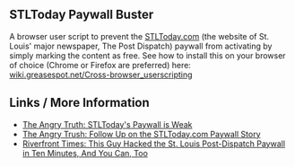 ## STLToday Paywall Buster

A browser user script to prevent the [STLToday.com](http://stltoday.com) (the website of St. Louis' major newspaper, The Post Dispatch) paywall from activating by simply marking the content as free. See how to install this on your browser of choice (Chrome or Firefox are preferred) here: [wiki.greasespot.net/Cross-browser_userscripting](http://wiki.greasespot.net/Cross-browser_userscripting)

## Links / More Information

* [The Angry Truth: STLToday's Paywall is Weak](http://www.theangrytruth.com/2014/04/stltodays-paywall-is-weak/)
* [The Angry Trush: Follow Up on the STLToday.com Paywall Story](http://www.theangrytruth.com/2014/04/follow-up-on-the-stltoday-com-paywall-story/)
* [Riverfront Times: This Guy Hacked the St. Louis Post-Dispatch Paywall in Ten Minutes, And You Can, Too](http://blogs.riverfronttimes.com/dailyrft/2014/04/this_guy_hacked_the_st_louis_p.php)
